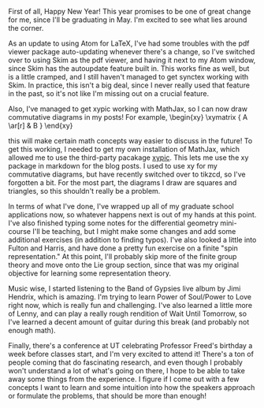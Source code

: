 First of all, Happy New Year! This year promises to be one of great
change for me, since I'll be graduating in May. I'm excited to see what
lies around the corner.

As an update to using Atom for LaTeX, I've had some troubles with the
pdf viewer package auto-updating whenever there's a change, so I've switched
over to using Skim as the pdf viewer, and having it next to my Atom window,
since Skim has the autoupdate feature built in. This works fine as well,
but is a little cramped, and I still haven't managed to get synctex working
with Skim. In practice, this isn't a big deal, since I never really used that
feature in the past, so it's not like I'm missing out on a crucial feature.

Also, I've managed to get xypic working with MathJax, so I can now draw commutative
diagrams in my posts! For example,
\begin{xy}
\xymatrix {
A \ar[r] & B
}
\end{xy}

this will make certain math concepts way easier to discuss in the future! To
get this working, I needed to get my own installation of MathJax, which allowed
me to use the third-party pacakage [xypic](http://sonoisa.github.io/xyjax/xyjax.html).
This lets me use the xy package in markdown for the blog posts. I used to use
xy for my commutative diagrams, but have recently switched over to tikzcd, so I've
forgotten a bit. For the most part, the diagrams I draw are squares and triangles,
so this shouldn't really be a problem.

In terms of what I've done, I've wrapped up all of my graduate school applications
now, so whatever happens next is out of my hands at this point. I've also
finished typing some notes for the differential geometry mini-course I'll
be teaching, but I might make some changes and add some additional exercises
(in addition to finding typos). I've also looked a little into Fulton and Harris,
and have done a pretty fun exercise on a finite "spin representation." At this point,
I'll probably skip more of the finite group theory and move onto the Lie group section,
since that was my original objective for learning some representation theory.

Music wise, I started listening to the Band of Gypsies live album by Jimi Hendrix,
which is amazing. I'm trying to learn Power of Soul/Power to Love right now, which
is really fun and challenging. I've also learned a little more of Lenny, and
can play a really rough rendition of Wait Until Tomorrow, so I've learned a
decent amount of guitar during this break (and probably not enough math).

Finally, there's a conference at UT celebrating Professor Freed's birthday a week
before classes start, and I'm very excited to attend it! There's a ton of people
coming that do fascinating research, and even though I probably won't understand
a lot of what's going on there, I hope to be able to take away some things from
the experience. I figure if I come out with a few concepts I want to learn and
some intuition into how the speakers approach or formulate the problems, that
should be more than enough!
